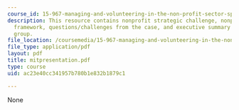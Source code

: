 ```yaml
---
course_id: 15-967-managing-and-volunteering-in-the-non-profit-sector-spring-2005
description: This resource contains nonprofit strategic challenge, nonprofit strategy
  framework, questions/challenges from the case, and executive summary of the bridgespan
  group.
file_location: /coursemedia/15-967-managing-and-volunteering-in-the-non-profit-sector-spring-2005/ac23e40cc341957b780b1e832b1879c1_mitpresentation.pdf
file_type: application/pdf
layout: pdf
title: mitpresentation.pdf
type: course
uid: ac23e40cc341957b780b1e832b1879c1

---
```

None